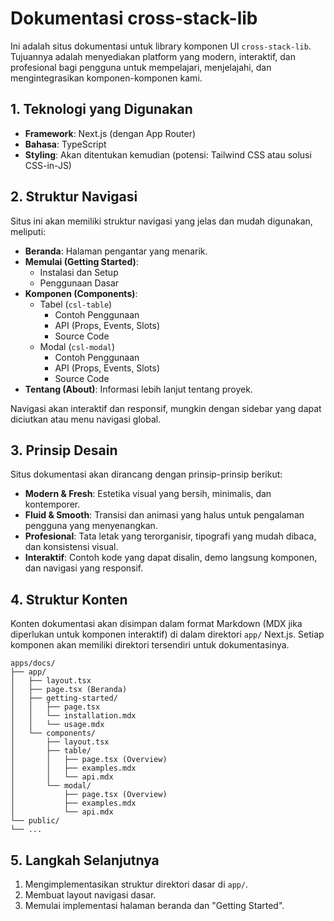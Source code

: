 # Dokumentasi cross-stack-lib

Ini adalah situs dokumentasi untuk library komponen UI `cross-stack-lib`. Tujuannya adalah menyediakan platform yang modern, interaktif, dan profesional bagi pengguna untuk mempelajari, menjelajahi, dan mengintegrasikan komponen-komponen kami.

## 1. Teknologi yang Digunakan

-   **Framework**: Next.js (dengan App Router)
-   **Bahasa**: TypeScript
-   **Styling**: Akan ditentukan kemudian (potensi: Tailwind CSS atau solusi CSS-in-JS)

## 2. Struktur Navigasi

Situs ini akan memiliki struktur navigasi yang jelas dan mudah digunakan, meliputi:

-   **Beranda**: Halaman pengantar yang menarik.
-   **Memulai (Getting Started)**:
    -   Instalasi dan Setup
    -   Penggunaan Dasar
-   **Komponen (Components)**:
    -   Tabel (`csl-table`)
        -   Contoh Penggunaan
        -   API (Props, Events, Slots)
        -   Source Code
    -   Modal (`csl-modal`)
        -   Contoh Penggunaan
        -   API (Props, Events, Slots)
        -   Source Code
-   **Tentang (About)**: Informasi lebih lanjut tentang proyek.

Navigasi akan interaktif dan responsif, mungkin dengan sidebar yang dapat diciutkan atau menu navigasi global.

## 3. Prinsip Desain

Situs dokumentasi akan dirancang dengan prinsip-prinsip berikut:

-   **Modern & Fresh**: Estetika visual yang bersih, minimalis, dan kontemporer.
-   **Fluid & Smooth**: Transisi dan animasi yang halus untuk pengalaman pengguna yang menyenangkan.
-   **Profesional**: Tata letak yang terorganisir, tipografi yang mudah dibaca, dan konsistensi visual.
-   **Interaktif**: Contoh kode yang dapat disalin, demo langsung komponen, dan navigasi yang responsif.

## 4. Struktur Konten

Konten dokumentasi akan disimpan dalam format Markdown (MDX jika diperlukan untuk komponen interaktif) di dalam direktori `app/` Next.js. Setiap komponen akan memiliki direktori tersendiri untuk dokumentasinya.

```
apps/docs/
├── app/
│   ├── layout.tsx
│   ├── page.tsx (Beranda)
│   ├── getting-started/
│   │   ├── page.tsx
│   │   └── installation.mdx
│   │   └── usage.mdx
│   └── components/
│       ├── layout.tsx
│       ├── table/
│       │   ├── page.tsx (Overview)
│       │   ├── examples.mdx
│       │   └── api.mdx
│       └── modal/
│           ├── page.tsx (Overview)
│           ├── examples.mdx
│           └── api.mdx
└── public/
└── ...
```

## 5. Langkah Selanjutnya

1.  Mengimplementasikan struktur direktori dasar di `app/`.
2.  Membuat layout navigasi dasar.
3.  Memulai implementasi halaman beranda dan "Getting Started".